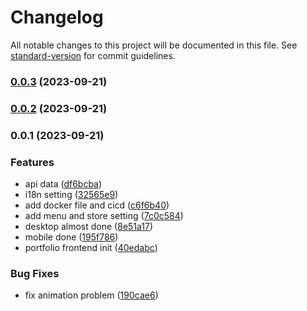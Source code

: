# Changelog

All notable changes to this project will be documented in this file. See [standard-version](https://github.com/conventional-changelog/standard-version) for commit guidelines.

### [0.0.3](https://github.com/tommy88520/portfolio-frontend/compare/v0.0.2...v0.0.3) (2023-09-21)

### [0.0.2](https://github.com/tommy88520/portfolio-frontend/compare/v0.0.1...v0.0.2) (2023-09-21)

### 0.0.1 (2023-09-21)


### Features

*  api data ([df6bcba](https://github.com/tommy88520/portfolio-frontend/commit/df6bcbaa341b381041f7a598597c7038a92dbf27))
*  i18n setting ([32565e9](https://github.com/tommy88520/portfolio-frontend/commit/32565e922312fd0dd20534e9ba5992d9741a8869))
* add docker file and cicd ([c6f6b40](https://github.com/tommy88520/portfolio-frontend/commit/c6f6b40042ce7a3e207310a2dbaf540d83af37e6))
* add menu and store setting ([7c0c584](https://github.com/tommy88520/portfolio-frontend/commit/7c0c5843bedbd720130bec553d736942a0710d67))
* desktop almost done ([8e51a17](https://github.com/tommy88520/portfolio-frontend/commit/8e51a173b3768349da6877893bdc18d659e3f380))
* mobile done ([195f786](https://github.com/tommy88520/portfolio-frontend/commit/195f7863e7f2c8cdb6d0444491a655854ba803f7))
* portfolio frontend init ([40edabc](https://github.com/tommy88520/portfolio-frontend/commit/40edabce4297740fe5a551c0b8c86f1b0db89ff7))


### Bug Fixes

* fix animation problem ([190cae6](https://github.com/tommy88520/portfolio-frontend/commit/190cae6e509a5b01b3305bbca5bc20a21f744c7f))
